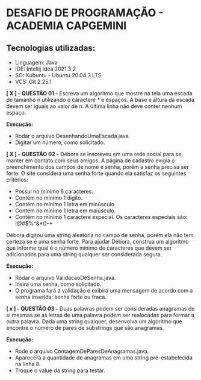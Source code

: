 # DESAFIO DE PROGRAMAÇÃO - ACADEMIA CAPGEMINI

## Tecnologias utilizadas:
- Linguagem: Java
- IDE: Intellij Idea 2021.3.2
- SO: Xubuntu - Ubuntu 20.04.3 LTS
- VCS: Git 2.25.1

**[ X ] - QUESTÃO 01 -** Escreva um algoritmo que mostre na tela uma escada de tamanho n utilizando o caractere * e espaços.
A base e altura da escada devem ser iguais ao valor de n. A última linha não deve conter nenhum espaço.

**Execução:**
- Rodar o arquivo DesenhandoUmaEscada.java.
- Digitar um número, como solicitado.


**[ X ] - QUESTÃO 02 -** Débora se inscreveu em uma rede social para se manter em contato com seus amigos.
A página de cadastro exigia o preenchimento dos campos de nome e senha, porém a senha precisa ser forte.
O site considera uma senha forte quando ela satisfaz os seguintes critérios:

- Possui no mínimo 6 caracteres.
- Contém no mínimo 1 digito.
- Contém no mínimo 1 letra em minúsculo.
- Contém no mínimo 1 letra em maiúsculo.
- Contém no mínimo 1 caractere especial. Os caracteres especiais são: !@#$%^&*()-+

Débora digitou uma string aleatória no campo de senha, porém ela não tem certeza se é uma senha forte.
Para ajudar Débora, construa um algoritmo que informe qual é o número mínimo de caracteres que devem ser adicionados para uma string qualquer ser considerada segura.

**Execução:**
- Rodar o arquivo ValidacaoDeSenha.java.
- Insira uma senha, como solicitado.
- O programa fará a validação e exibirá uma mensagem de acordo com a senha inserida: senha forte ou fraca.


**[ x ] - QUESTÃO 03 -** Duas palavras podem ser consideradas anagramas de si mesmas se as letras de uma palavra podem ser realocadas para formar a outra palavra.
Dada uma string qualquer, desenvolva um algoritmo que encontre o número de pares de substrings que são anagramas.

**Execução:**
- Rode o arquivo ContagemDeParesDeAnagramas.java.
- Aparecerá a quantidade de anagramas em uma string pré-estabelecida na linha 8.
- Troque o value da string para testar.






